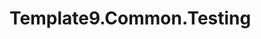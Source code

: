# Template9.Common.Testing

<!--
Provide an overview of what your class library does and how to get started.
This file will be published with the nuget package
-->